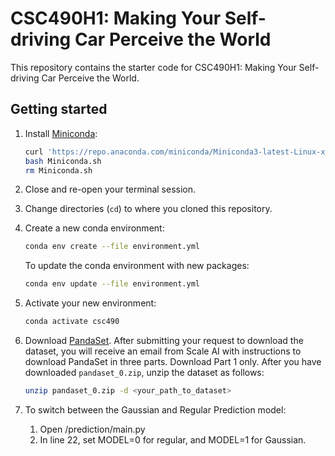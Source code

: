 # CSC490H1: Making Your Self-driving Car Perceive the World

This repository contains the starter code for CSC490H1:
Making Your Self-driving Car Perceive the World.

## Getting started

1. Install [Miniconda](https://docs.conda.io/en/latest/miniconda.html):

   ```bash
   curl 'https://repo.anaconda.com/miniconda/Miniconda3-latest-Linux-x86_64.sh' > Miniconda.sh
   bash Miniconda.sh
   rm Miniconda.sh
   ```

2. Close and re-open your terminal session.

3. Change directories (`cd`) to where you cloned this repository.

4. Create a new conda environment:

   ```bash
   conda env create --file environment.yml
   ```

   To update the conda environment with new packages:

   ```bash
   conda env update --file environment.yml
   ```

5. Activate your new environment:

   ```bash
   conda activate csc490
   ```

6. Download [PandaSet](https://scale.com/resources/download/pandaset).
   After submitting your request to download the dataset, you will receive an
   email from Scale AI with instructions to download PandaSet in three parts.
   Download Part 1 only. After you have downloaded `pandaset_0.zip`,
   unzip the dataset as follows:

   ```bash
   unzip pandaset_0.zip -d <your_path_to_dataset>
   ```

6. To switch between the Gaussian and Regular Prediction model:
      1. Open /prediction/main.py
      2. In line 22, set MODEL=0 for regular, and MODEL=1 for Gaussian.